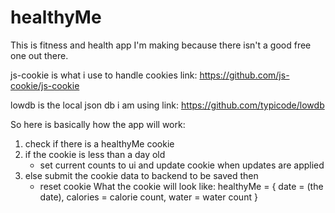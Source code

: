 # healthyMe
This is  fitness and health app I'm making because there isn't a good free one out there.

js-cookie is what i use to handle cookies
link: https://github.com/js-cookie/js-cookie

lowdb is the local json db i am using
link: https://github.com/typicode/lowdb

So here is basically how the app will work:
1. check if there is a healthyMe cookie
2. if the cookie is less than a day old 
    - set current counts to ui and update cookie when updates are applied
3. else submit the cookie data to backend to be saved then
    - reset cookie
What the cookie will look like:
healthyMe = {
    date = (the date),
    calories = calorie count,
    water = water count
}